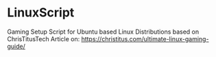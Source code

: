 # LinuxScript
 Gaming Setup Script for Ubuntu based Linux Distributions based on ChrisTitusTech Article on: https://christitus.com/ultimate-linux-gaming-guide/
